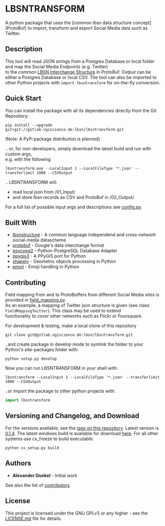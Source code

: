 # LBSNTRANSFORM

A python package that uses the [common lbsn data structure concept] (ProtoBuf) to import, transform and export Social Media data such as Twitter.

## Description

This tool will read JSON strings from a Postgres Database or local folder and map the Social Media Endpoints (e.g. Twitter)  
to the common [LBSN Interchange Structure](https://gitlab.vgiscience.de/lbsn/concept) in ProtoBuf. Output can be either a Postgres Database or local CSV.
The tool can also be imported to other Python projects with `import lbsntransform` for on-the-fly conversion.

## Quick Start

You can install the package with all its dependencies directly from the Git Repository:
```shell
pip install --upgrade git+git://gitlab.vgiscience.de:lbsn/lbsntransform.git
```

(Note: A PyPi package distribution is planned)

.. or, for non-developers, simply download the latest build and run with custom args,  
e.g. with the following

```shell
lbsntransform.exe --LocalInput 1 --LocalFileType '*.json' --transferlimit 1000 --CSVOutput
```

.. LBSNTRANSFORM will: 
- read local json from /01_Input/  
- and store lbsn records as CSV and ProtoBuf in /02_Output/  

For a full list of possible input args and descriptions see [config.py](/lbsntransform/configconfig.py).

## Built With

* [lbsnstructure](https://gitlab.vgiscience.de/lbsn/concept) - A common language independend and cross-network social-media datascheme
* [protobuf](https://github.com/google/protobuf) - Google's data interchange format
* [psycopg2](https://github.com/psycopg/psycopg2) - Python-PostgreSQL Database Adapter
* [ppygis3](https://github.com/AlexImmer/ppygis3) - A PPyGIS port for Python
* [shapely](https://github.com/Toblerity/Shapely) - Geometric objects processing in Python
* [emoji](https://github.com/carpedm20/emoji/) - Emoji handling in Python

## Contributing

Field mapping from and to ProtoBuffers from different Social Media sites is provided in [field_mapping.py](/lbsntransform/classes/field_mapping.py).  
As an example, a mapping of Twitter json structure is given (see class `FieldMappingTwitter`). This class may be used to extend  
functionality to cover other networks such as Flickr or Foursquare.  

For development & testing, make a local clone of this repository  
```shell
git clone git@gitlab.vgiscience.de:lbsn/lbsntransform.git
```
..and create package in develop mode to symlink the folder to your  
Python's site-packages folder with:  
```shell
python setup.py develop
```

Now you can run LBSNTRANSFORM in your shell with:  
```shell
lbsntransform --LocalInput 1 --LocalFileType '*.json' --transferlimit 1000 --CSVOutput
```

..or import the package to other python projects with:  
```python
import lbsntransform
```

## Versioning and Changelog, and Download

For the versions available, see the [tags on this repository](../tags). 
Latest version is [0.1.4](../tags/v0.1.4). The latest windows build is available for download [here](https://cloudstore.zih.tu-dresden.de/index.php/s/MqtlCyqLbxmnnxr/download).
For all other systems use cx_freeze to build executable:
```shell
python cx_setup.py build
```

## Authors

* **Alexander Dunkel** - Initial work

See also the list of [contributors](../contributors).  

## License

This project is licensed under the GNU GPLv3 or any higher - see the [LICENSE.md](LICENSE.md) file for details.